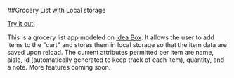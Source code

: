 ##Grocery List with Local storage

[Try it out!](https://gness1804.github.io/grocery-list-local-storage/)

This is a grocery list app modeled on [Idea Box](https://github.com/gness1804/IdeaBox). It allows the user to add items to the "cart" and stores them in local storage so that the item data are saved upon reload. The current attributes permitted per item are name, aisle, id (automatically generated to keep track of each item), quantity, and a note. More features coming soon.  
